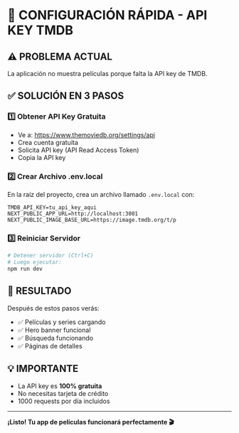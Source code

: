 # 🚀 CONFIGURACIÓN RÁPIDA - API KEY TMDB

## ⚠️ PROBLEMA ACTUAL
La aplicación no muestra películas porque falta la API key de TMDB.

## ✅ SOLUCIÓN EN 3 PASOS

### 1️⃣ Obtener API Key Gratuita
- Ve a: https://www.themoviedb.org/settings/api
- Crea cuenta gratuita
- Solicita API key (API Read Access Token)
- Copia la API key

### 2️⃣ Crear Archivo .env.local
En la raíz del proyecto, crea un archivo llamado `.env.local` con:

```env
TMDB_API_KEY=tu_api_key_aqui
NEXT_PUBLIC_APP_URL=http://localhost:3001
NEXT_PUBLIC_IMAGE_BASE_URL=https://image.tmdb.org/t/p
```

### 3️⃣ Reiniciar Servidor
```bash
# Detener servidor (Ctrl+C)
# Luego ejecutar:
npm run dev
```

## 🎯 RESULTADO
Después de estos pasos verás:
- ✅ Películas y series cargando
- ✅ Hero banner funcional
- ✅ Búsqueda funcionando
- ✅ Páginas de detalles

## 💡 IMPORTANTE
- La API key es **100% gratuita**
- No necesitas tarjeta de crédito
- 1000 requests por día incluidos

---

**¡Listo! Tu app de películas funcionará perfectamente 🎬** 